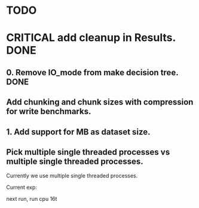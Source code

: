 # TODO


# CRITICAL add cleanup in Results. DONE

## 0. Remove IO_mode from make decision tree. DONE

## Add chunking and chunk sizes with compression for write benchmarks.

## 1. Add support for MB as dataset size.

## Pick multiple single threaded processes vs multiple single threaded processes.

Currently we use multiple single threaded processes.

Current exp:

next run, run cpu 16t
